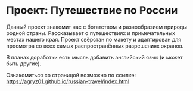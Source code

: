 # Проект: Путешествие по России

Данный проект знакомит нас с богатством и разнообразием природы родной страны. Рассказывает о путешествиях и примечательных местах нашего края. Проект свёрстан по макету и адаптирован для просмотра со всех самых распространённых разрешениях экранов.

В планах доработки есть мысль добавить английский язык (и может быть другие).

Ознакомиться со страницой возможно по ссылке:
https://agryz01.github.io/russian-travel/index.html
